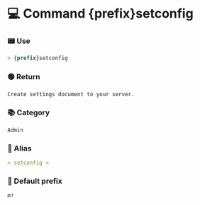 # 💻 Command {prefix}setconfig

### 📟 Use
```css
> {prefix}setconfig
```

### 🟢 Return
```md
Create settings document to your server.
```

### 📚 Category
```md
Admin
```

### 📜 Alias
```md
> setconfig <
```

### 🤖 Default prefix
```css
m!
```